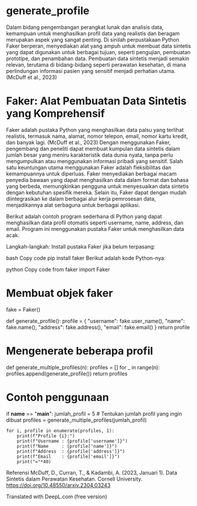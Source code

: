 # generate_profile

Dalam bidang pengembangan perangkat lunak dan analisis data, kemampuan untuk menghasilkan profil data yang realistis dan beragam merupakan aspek yang sangat penting. Di sinilah perpustakaan Python Faker berperan, menyediakan alat yang ampuh untuk membuat data sintetis yang dapat digunakan untuk berbagai tujuan, seperti pengujian, pembuatan prototipe, dan penambahan data. Pembuatan data sintetis menjadi semakin relevan, terutama di bidang-bidang seperti perawatan kesehatan, di mana perlindungan informasi pasien yang sensitif menjadi perhatian utama. (McDuff et al., 2023) 

# Faker: Alat Pembuatan Data Sintetis yang Komprehensif

Faker adalah pustaka Python yang menghasilkan data palsu yang terlihat realistis, termasuk nama, alamat, nomor telepon, email, nomor kartu kredit, dan banyak lagi. (McDuff et al., 2023) Dengan menggunakan Faker, pengembang dan peneliti dapat membuat kumpulan data sintetis dalam jumlah besar yang meniru karakteristik data dunia nyata, tanpa perlu mengumpulkan atau menggunakan informasi pribadi yang sensitif. 
Salah satu keuntungan utama menggunakan Faker adalah fleksibilitas dan kemampuannya untuk diperluas. Faker menyediakan berbagai macam penyedia bawaan yang dapat menghasilkan data dalam format dan bahasa yang berbeda, memungkinkan pengguna untuk menyesuaikan data sintetis dengan kebutuhan spesifik mereka. Selain itu, Faker dapat dengan mudah diintegrasikan ke dalam berbagai alur kerja pemrosesan data, menjadikannya alat serbaguna untuk berbagai aplikasi.

Berikut adalah contoh program sederhana di Python yang dapat menghasilkan data profil otomatis seperti username, name, address, dan email. Program ini menggunakan pustaka Faker untuk menghasilkan data acak.

Langkah-langkah:
Install pustaka Faker jika belum terpasang:

bash
Copy code
pip install faker
Berikut adalah kode Python-nya:

python
Copy code
from faker import Faker

# Membuat objek faker
fake = Faker()

def generate_profile():
    profile = {
        "username": fake.user_name(),
        "name": fake.name(),
        "address": fake.address(),
        "email": fake.email()
    }
    return profile

# Mengenerate beberapa profil
def generate_multiple_profiles(n):
    profiles = []
    for _ in range(n):
        profiles.append(generate_profile())
    return profiles

# Contoh penggunaan
if __name__ == "__main__":
    jumlah_profil = 5  # Tentukan jumlah profil yang ingin dibuat
    profiles = generate_multiple_profiles(jumlah_profil)
    
    for i, profile in enumerate(profiles, 1):
        print(f"Profile {i}:")
        print(f"Username : {profile['username']}")
        print(f"Name     : {profile['name']}")
        print(f"Address  : {profile['address']}")
        print(f"Email    : {profile['email']}")
        print("="*40)
 
Referensi
McDuff, D., Curran, T., & Kadambi, A. (2023, Januari 1). Data Sintetis dalam Perawatan Kesehatan. Cornell University. https://doi.org/10.48550/arxiv.2304.03243

Translated with DeepL.com (free version)
